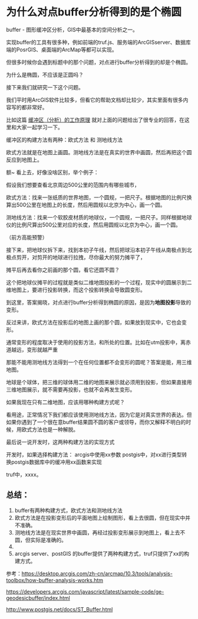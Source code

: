 # 为什么对点buffer分析得到的是个椭圆

buffer - 图形缓冲区分析，GIS中最基本的空间分析之一。

实现buffer的工具有很多种，例如前端的truf.js、服务端的ArcGISserver、数据库端的PosrGIS、桌面端的ArcMap等都可以实现。

但很多时候你会遇到标题中的那个问题，对点进行buffer分析得到的却是个椭圆。

为什么是椭圆，不应该是正圆吗？

接下来我们就研究一下这个问题。

我们平时用ArcGIS软件比较多，但看它的帮助文档却比较少，其实里面有很多内容写的都非常好。

比如这篇 [缓冲区（分析）的工作原理](https://desktop.arcgis.com/zh-cn/arcmap/10.3/tools/analysis-toolbox/how-buffer-analysis-works.htm) 就对上面的问题给出了很专业的回答，在这里和大家一起学习一下。

缓冲区的构建方法有两种：欧式方法 和 测地线方法

欧式方法就是在地图上画圆。测地线方法是在真实的世界中画圆，然后再把这个圆反应到地图上。

额~  看上去，好像没啥区别，举个例子：

假设我们想要查看北京周边500公里的范围内有哪些城市，

欧式方法：找来一张纸质的世界地图，一个圆规，一把尺子。根据地图的比例尺换算出500公里在地图上的长度，然后用圆规以北京为中心，画一个圆。

测地线方法：找来一个软胶皮材质的地球仪，一个圆规，一把尺子。同样根据地球仪的比例尺算出500公里对应的长度，然后用圆规以北京为中心，画一个圆。

（前方高能预警）

接下来，把地球仪拆下来，找到本初子午线，然后把球沿本初子午线从南极点到北极点剪开，对剪开的地球进行拉拽，尽你最大的努力摊平了，

摊平后再去看你之前画的那个圆，看它还圆不圆？

这个把地球仪摊平的过程就是类似二维地图投影的一个过程，现实中的圆展示到二维地图上，要进行投影转换，而这个投影转换会导致圆变形。

到这里，答案揭晓，对点进行buffer分析得到椭圆的原因，是因为**地图投影**导致的变形。

反过来讲，欧式方法在投影后的地图上画的那个圆，如果放到现实中，它也会变形。

通常变形的程度取决于使用的投影方法，和所处的位置。比如在utm投影中，离赤道越远，变形就越严重

那能不能用测地线方法得到一个在任何位置都不会变形的圆呢？答案是能，用三维地图。

地球是个球体，把三维的球体用二维的地图来展示就必须用到投影，但如果直接用三维地图展示，就不需要再投影，也就不会再发生变形。

如果我现在只有二维地图，应该用哪种构建方式呢？

看用途，正常情况下我们都应该使用测地线方法，因为它是对真实世界的表达。但如果你遇到了一个很在意buffer结果圆不圆的客户或领导，而你又解释不明白的时候，用欧式方法也是一种解脱。



最后说一说开发时，这两种构建方法的实现方式



开发时，如果选择构建方法：
arcgis中使用xx参数
postgis中，对xx进行类型转换postgis数据库中的缓冲用xx函数来实现

truf中，xxxx。

## 总结：

1. buffer有两种构建方式，欧式方法和测地线方法
2. 欧式方法是在投影变形后的平面地图上绘制图形，看上去很圆，但在现实中并不准确。
3. 测地线方法是在现实世界中画圆，再经过投影变形展示到地图上，看上去不圆，但实际是准确的。
4. 
5. arcgis server、postGIS 的buffer提供了两种构建方式，truf只提供了xx的构建方式。






参考：https://desktop.arcgis.com/zh-cn/arcmap/10.3/tools/analysis-toolbox/how-buffer-analysis-works.htm

https://developers.arcgis.com/javascript/latest/sample-code/ge-geodesicbuffer/index.html

http://www.postgis.net/docs/ST_Buffer.html